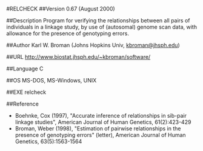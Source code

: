 #RELCHECK
##Version
0.67 (August 2000)

##Description
Program for verifying the relationships between all pairs of individuals in a linkage study, by use of (autosomal) genome scan data, with allowance for the presence of genotyping errors.

##Author
Karl W. Broman (Johns Hopkins Univ, kbroman@jhsph.edu)

##URL
http://www.biostat.jhsph.edu/~kbroman/software/

##Language
C

##OS
MS-DOS, MS-Windows, UNIX

##EXE
relcheck

##Reference
* Boehnke, Cox (1997), "Accurate inference of relationships in sib-pair linkage studies", American Journal of Human Genetics, 61(2):423-429
* Broman, Weber (1998), "Estimation of pairwise relationships in the presence of genotyping errors" (letter), American Journal of Human Genetics, 63(5):1563-1564


